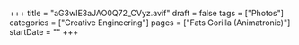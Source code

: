 +++
title = "aG3wIE3aJAO0Q72_CVyz.avif"
draft = false
tags = ["Photos"]
categories = ["Creative Engineering"]
pages = ["Fats Gorilla (Animatronic)"]
startDate = ""
+++
